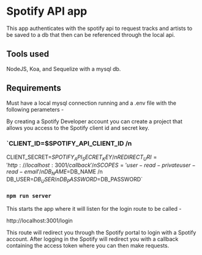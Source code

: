 # Spotify API app

This app authenticates with the spotify api to request tracks and artists to be saved to a db that then can be referenced through the local api.

## Tools used

NodeJS, Koa, and Sequelize with a mysql db.

## Requirements

Must have a local mysql connection running and a .env file with the following perameters -

By creating a Spotify Developer account you can create a project that allows you access to the Spotify client id and secret key.

### `CLIENT_ID=$SPOTIFY_API_CLIENT_ID /n
CLIENT_SECRET=$SPOTIFY_API_SECRET_KEY /n
REDIRECT_URI='http://localhost:3001/callback' /n
SCOPES='user-read-private user-read-email'/n
DB_NAME=$DB_NAME /n
DB_USER=$DB_USER /n
DB_PASSWORD=$DB_PASSWORD` 

### `npm run server`

This starts the app where it will listen for the login route to be called -

http://localhost:3001/login

This route will redirect you through the Spotify portal to login with a Spotify account. After logging in the Spotify will redirect you with a callback containing the access token where you can then make requests.



